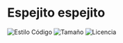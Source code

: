 # Espejito espejito

![Estilo Código](https://github.com/enflujo/enflujo-espejos/actions/workflows/estilo-codigo.yml/badge.svg)
![Tamaño](https://img.shields.io/github/repo-size/enflujo/enflujo-espejos?color=%235757f7&label=Tama%C3%B1o%20repo&logo=open-access&logoColor=white)
![Licencia](https://img.shields.io/github/license/enflujo/enflujo-espejos?label=Licencia&logo=open-source-initiative&logoColor=white)
